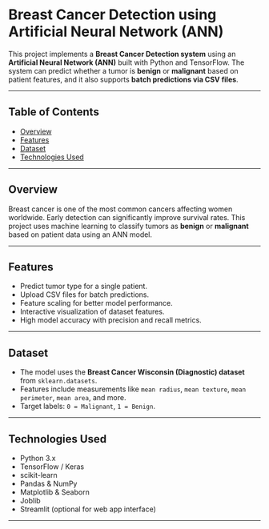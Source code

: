 # Breast Cancer Detection using Artificial Neural Network (ANN)

This project implements a **Breast Cancer Detection system** using an **Artificial Neural Network (ANN)** built with Python and TensorFlow. The system can predict whether a tumor is **benign** or **malignant** based on patient features, and it also supports **batch predictions via CSV files**.

---

## Table of Contents
- [Overview](#overview)
- [Features](#features)
- [Dataset](#dataset)
- [Technologies Used](#technologies-used)
---

## Overview
Breast cancer is one of the most common cancers affecting women worldwide. Early detection can significantly improve survival rates. This project uses machine learning to classify tumors as **benign** or **malignant** based on patient data using an ANN model.

---

## Features
- Predict tumor type for a single patient.
- Upload CSV files for batch predictions.
- Feature scaling for better model performance.
- Interactive visualization of dataset features.
- High model accuracy with precision and recall metrics.

---

## Dataset
- The model uses the **Breast Cancer Wisconsin (Diagnostic) dataset** from `sklearn.datasets`.
- Features include measurements like `mean radius`, `mean texture`, `mean perimeter`, `mean area`, and more.
- Target labels: `0 = Malignant`, `1 = Benign`.

---

## Technologies Used
- Python 3.x
- TensorFlow / Keras
- scikit-learn
- Pandas & NumPy
- Matplotlib & Seaborn
- Joblib
- Streamlit (optional for web app interface)

---


